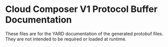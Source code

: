 # Cloud Composer V1 Protocol Buffer Documentation

These files are for the YARD documentation of the generated protobuf files.
They are not intended to be required or loaded at runtime.
